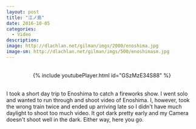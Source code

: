 ```yaml
---
layout: post
title: "江ノ島"
date: 2016-10-05
categories:
  - Video
description: 
image: http://dlachlan.net/gilman/imgs/2000/enoshima.jpg
image-sm: http://dlachlan.net/gilman/imgs/500/enoshimasm.jpg
---
```

<br>

<center>
{% include youtubePlayer.html id="GSzMzE34S88" %}
</center>

<br>

<p>I took a short day trip to Enoshima to catch a fireworks show. I went solo and wanted to run through and shoot video of Enoshima. I, however, took the wrong train twice and ended up arriving late so I didn't have much daylight to shoot too much video. It got dark pretty early and my Camera doesn't shoot well in the dark. Either way, here you go.</p> 

<br>